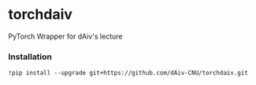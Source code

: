 # torchdaiv
PyTorch Wrapper for dAiv's lecture

### Installation
```jupyter
!pip install --upgrade git+https://github.com/dAiv-CNU/torchdaiv.git
```
